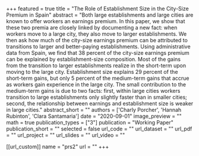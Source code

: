 
+++
featured = true
title = "The Role of Establishment Size in the City-Size Premium in Spain"
abstract = "Both large establishments and large cities are known to offer workers an earnings premium. In this paper, we show that these two premia are closely linked by  documenting a new fact: when workers move to a large city, they also move to larger establishments. We then ask how much of the city-size earnings premium can be attributed to transitions to larger and better-paying establishments. Using administrative data from Spain, we find that 38 percent of the city-size earnings premium can be explained by establishment-size composition. Most of the gains from the transition to larger establishments realize in the short-term upon moving to the large city.  Establishment size explains 29 percent of the short-term gains, but only 5 percent of the medium-term gains that accrue as workers gain experience in the large city. The small contribution to the medium-term gains is due to two facts: first, within large cities workers transition to large establishments only slightly faster than in smaller cities;  second, the relationship between earnings and establishment size is weaker in large cities."
abstract_short = ""
authors = ['Charly Porcher', 'Hannah Rubinton', 'Clara Santamaria']
date = "2020-09-01"
image_preview = ""
math = true
publication_types = ["3"]
publication = "Working Paper"
publication_short = ""
selected = false
url_code = ""
url_dataset = ""
url_pdf = ""
url_project = ""
url_slides = ""
url_video = ""

[[url_custom]]
name = "prs2"
url = ""
+++
